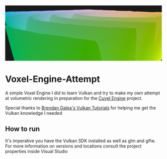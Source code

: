 ![image](https://github.com/AsperTheDog/Voxel-Engine-Attempt/blob/main/pictures/Screenshot%202022-10-22%20184833.png?raw=true)

# Voxel-Engine-Attempt
A simple Voxel Engine I did to learn Vulkan and try to make my own attempt at volumetric rendering in preparation for the [Cuvel Engine](https://github.com/AsperTheDog/CuvelEngine) project.

Special thanks to [Brendan Galea's Vulkan Tutorials](https://youtube.com/playlist?list=PL8327DO66nu9qYVKLDmdLW_84-yE4auCR) for helping me get the Vulkan knowledge I needed

## How to run

It's imperative you have the Vulkan SDK installed as well as glm and glfw. For more information on versions and locations consult the project properties inside Visual Studio
